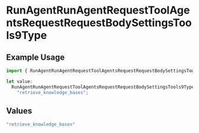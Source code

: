 # RunAgentRunAgentRequestToolAgentsRequestRequestBodySettingsTools9Type

## Example Usage

```typescript
import { RunAgentRunAgentRequestToolAgentsRequestRequestBodySettingsTools9Type } from "@orq-ai/node/models/operations";

let value:
  RunAgentRunAgentRequestToolAgentsRequestRequestBodySettingsTools9Type =
    "retrieve_knowledge_bases";
```

## Values

```typescript
"retrieve_knowledge_bases"
```